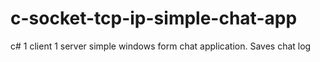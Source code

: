 # c-socket-tcp-ip-simple-chat-app
c# 1 client 1 server simple windows form chat application. Saves chat log
